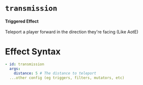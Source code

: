 # `transmission`
#### Triggered Effect

Teleport a player forward in the direction they're facing (Like AotE)

# Effect Syntax
```yaml
- id: transmission
  args:
    distance: 5 # The distance to teleport
  ...other config (eg triggers, filters, mutators, etc)
```

